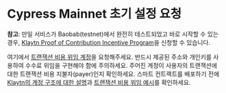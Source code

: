# Cypress Mainnet 초기 설정 요청

**참고**: 만일 서비스가 Baobab\(testnet\)에서 완전히 테스트되었고 바로 시작할 수 있는 경우, [Klaytn Proof of Contribution Incentive Program](https://docs.klaytn.com/klaytn/design/token-economy#incentive-programs)을 신청할 수 있습니다.

여기에서 [트랜잭션 비용 위임 계정](https://klaytn.typeform.com/to/op3xWQ)을 요청해주세요. 반드시 제공된 주소와 개인키를 사용하여 수수료 위임을 구현해야 함에 주의하세요. 주어진 계정이 사용자의 트랜잭션에 대한 트랜잭션 비용 지불자(payer)인지 확인하세요. 스마트 컨트랙트를 배포하기 전에 [Klaytn의 계정 구조에 대한 설명](https://docs.klaytn.com/klaytn/design/accounts)과 [트랜잭션 비용 위임 예시](https://docs.klaytn.com/bapp/tutorials/fee-delegation-example)를 확인하세요.